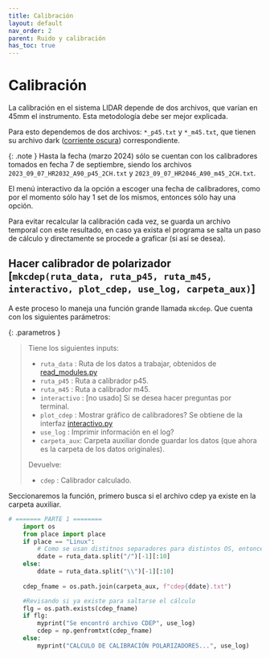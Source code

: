 ```yaml
---
title: Calibración
layout: default
nav_order: 2
parent: Ruido y calibración
has_toc: true
---
```

# Calibración
La calibración en el sistema LIDAR depende de dos archivos, que varían en 45mm el instrumento. Esta metodología debe ser mejor explicada.

Para esto dependemos de dos archivos: `*_p45.txt` y `*_m45.txt`, que tienen su archivo dark ([corriente oscura](dark_noise)) correspondiente.

{: .note }
Hasta la fecha (marzo 2024) sólo se cuentan con los calibradores tomados en fecha 7 de septiembre, siendo los archivos `2023_09_07_HR2032_A90_p45_2CH.txt` y `2023_09_07_HR2046_A90_m45_2CH.txt`.

El menú interactivo da la opción a escoger una fecha de calibradores, como por el momento sólo hay 1 set de los mismos, entonces sólo hay una opción.

Para evitar recalcular la calibración cada vez, se guarda un archivo temporal con este resultado, en caso ya exista el programa se salta un paso de cálculo y directamente se procede a graficar (si así se desea).

## Hacer calibrador de polarizador [`mkcdep(ruta_data, ruta_p45, ruta_m45, interactivo, plot_cdep, use_log, carpeta_aux)`]
A este proceso lo maneja una función grande llamada `mkcdep`. Que cuenta con los siguientes parámetros:

{: .parametros }
> Tiene los siguientes inputs:
> - `ruta_data` : Ruta de los datos a trabajar, obtenidos de [read_modules.py](../preanalisis/read_modules)
> - `ruta_p45` : Ruta a calibrador p45.
> - `ruta_m45` : Ruta a calibrador m45.
> - `interactivo` : [no usado] Si se desea hacer preguntas por terminal.
> - `plot_cdep` : Mostrar gráfico de calibradores? Se obtiene de la interfaz [interactivo.py](../preanalisis/interactivo)
> - `use_log` : Imprimir información en el log?
> - `carpeta_aux`: Carpeta auxiliar donde guardar los datos (que ahora es la carpeta de los datos originales).
>   
> Devuelve:
> - `cdep` : Calibrador calculado.

Seccionaremos la función, primero busca si el archivo cdep ya existe en la carpeta auxiliar.

```python
# ======= PARTE 1 ========
    import os
    from place import place
    if place == "Linux":
        # Como se usan distitnos separadores para distintos OS, entonces se hace esta diferencia
        ddate = ruta_data.split("/")[-1][:10]
    else:
        ddate = ruta_data.split("\\")[-1][:10] 
    
    cdep_fname = os.path.join(carpeta_aux, f"cdep{ddate}.txt")

    #Revisando si ya existe para saltarse el cálculo
    flg = os.path.exists(cdep_fname)
    if flg:
        myprint("Se encontró archivo CDEP", use_log)
        cdep = np.genfromtxt(cdep_fname)
    else:
        myprint("CALCULO DE CALIBRACIÓN POLARIZADORES...", use_log)


```


